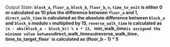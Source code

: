 Output State: **`block_a`, `floor_a`, `block_b`, `floor_b`, `n`, `time_to_exit` is either 0 or calculated as 10 plus the difference between `floor_a` and 1, `direct_walk_time` is calculated as the absolute difference between `block_a` and `block_b` modulo `n` multiplied by 15, `reverse_walk_time` is calculated as `(n - abs(block_a - block_b)) % n * 15, `min_walk_time` is assigned the minimum value between `direct_walk_time` and `reverse_walk_time`, `time_to_target_floor` is calculated as (floor_b - 1) * 5**